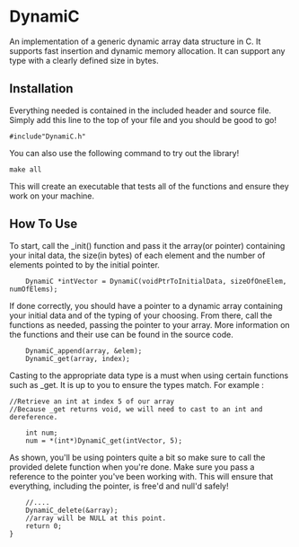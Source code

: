 # DynamiC

An implementation of a generic dynamic array data structure in C. It supports fast insertion and dynamic memory allocation. It can support any type with a clearly defined size in bytes.  

## Installation
Everything needed is contained in the included header and source file. Simply add this line to the top of your file and you should be good to go!

    #include"DynamiC.h"
    
You can also use the following command to try out the library!
```
make all 
```
This will create an executable that tests all of the functions and ensure they work on your machine.

## How To Use
To start, call the _init() function and pass it the array(or pointer) containing your inital data, the size(in bytes) of each element and the number of elements pointed to by the initial pointer.

        DynamiC *intVector = DynamiC(voidPtrToInitialData, sizeOfOneElem, numOfElems);

If done correctly, you should have a pointer to a dynamic array containing your initial data and of the typing of your choosing.
From there, call the functions as needed, passing the pointer to your array. More information on the functions and their use can be found in the source code.

        DynamiC_append(array, &elem);
        DynamiC_get(array, index);
Casting to the appropriate data type is a must when using certain functions such as _get. It is up to you to ensure the types match. For example :

```
//Retrieve an int at index 5 of our array
//Because _get returns void, we will need to cast to an int and dereference.

    int num;
    num = *(int*)DynamiC_get(intVector, 5);

```

As shown, you'll be using pointers quite a bit so make sure to call the provided delete function when you're done. Make sure you pass a reference to the pointer you've been working with. This will ensure that everything, including the pointer, is free'd and null'd safely!

	    //....
	    DynamiC_delete(&array);
        //array will be NULL at this point. 
	    return 0;
    }




